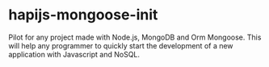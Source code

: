 # hapijs-mongoose-init
Pilot for any project made with Node.js, MongoDB and Orm Mongoose. This will help any programmer to quickly start the development of a new application with Javascript and NoSQL.
